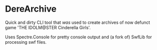 # DereArchive

Quick and dirty CLI tool that *was* used to create archives of now defunct game 'THE IDOLM@STER Cinderella Girls'.

Uses Spectre.Console for pretty console output and (a fork of) SwfLib for processing swf files.
